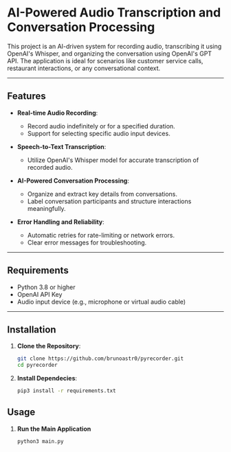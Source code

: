 # AI-Powered Audio Transcription and Conversation Processing

This project is an AI-driven system for recording audio, transcribing it using OpenAI's Whisper, and organizing the conversation using OpenAI's GPT API. The application is ideal for scenarios like customer service calls, restaurant interactions, or any conversational context.

---

## Features

- **Real-time Audio Recording**:

  - Record audio indefinitely or for a specified duration.
  - Support for selecting specific audio input devices.

- **Speech-to-Text Transcription**:

  - Utilize OpenAI's Whisper model for accurate transcription of recorded audio.

- **AI-Powered Conversation Processing**:

  - Organize and extract key details from conversations.
  - Label conversation participants and structure interactions meaningfully.

- **Error Handling and Reliability**:
  - Automatic retries for rate-limiting or network errors.
  - Clear error messages for troubleshooting.

---

## Requirements

- Python 3.8 or higher
- OpenAI API Key
- Audio input device (e.g., microphone or virtual audio cable)

---

## Installation

1. **Clone the Repository**:

   ```bash
   git clone https://github.com/brunoastr0/pyrecorder.git
   cd pyrecorder
   ```

2. **Install Dependecies**:

   ```bash
   pip3 install -r requirements.txt
   ```

## Usage

1. **Run the Main Application**
   ```bash
   python3 main.py
   ```
